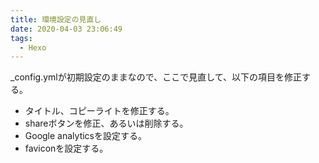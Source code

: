```yaml
---
title: 環境設定の見直し
date: 2020-04-03 23:06:49
tags:
  - Hexo
---
```


_config.ymlが初期設定のままなので、ここで見直して、以下の項目を修正する。

- タイトル、コピーライトを修正する。
- shareボタンを修正、あるいは削除する。
- Google analyticsを設定する。
- faviconを設定する。
